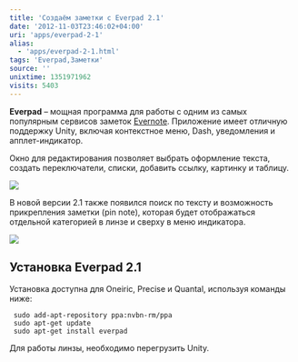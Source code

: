 ```yaml
---
title: 'Создаём заметки с Everpad 2.1'
date: '2012-11-03T23:46:02+04:00'
uri: 'apps/everpad-2-1'
alias: 
  - 'apps/everpad-2-1.html'
tags: 'Everpad,Заметки'
source: ''
unixtime: 1351971962
visits: 5403
---
```

**Everpad** – мощная программа для работы с одним из самых популярным сервисов заметок [Evernote](https://www.evernote.com). Приложение имеет отличную поддержку Unity, включая контекстное меню, Dash, уведомления и апплет-индикатор.

Окно для редактирования позволяет выбрать оформление текста, создать переключатели, списки, добавить ссылку, картинку и таблицу.

[![](img/2012/11/03/23-00/everpad-8151478047-o.jpg)](img/2012/11/03/23-00/everpad-8151478047-o.jpg)

В новой версии 2.1 также появился поиск по тексту и возможность прикрепления заметки (pin note), которая будет отображаться отдельной категорией в линзе и сверху в меню индикатора.

[![](img/2012/11/03/23-00/everpad-2-8151477287-o.jpg)](img/2012/11/03/23-00/everpad-2-8151477287-o.jpg)

## Установка Everpad 2.1

Установка доступна для Oneiric, Precise и Quantal, используя команды ниже:

```
 sudo add-apt-repository ppa:nvbn-rm/ppa
 sudo apt-get update
 sudo apt-get install everpad
```

Для работы линзы, необходимо перегрузить Unity.
